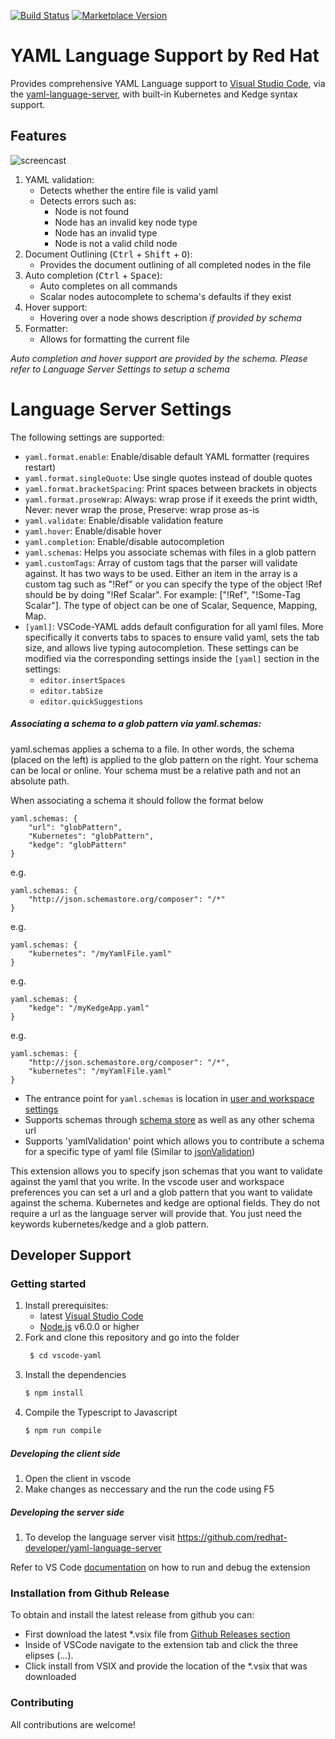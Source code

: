 [![Build Status](https://travis-ci.org/redhat-developer/yaml-language-server.svg?branch=master)](https://travis-ci.org/redhat-developer/vscode-yaml) [![Marketplace Version](https://vsmarketplacebadge.apphb.com/version/redhat.vscode-yaml.svg "Current Release")](https://marketplace.visualstudio.com/items?itemName=redhat.vscode-yaml)

# YAML Language Support by Red Hat
Provides comprehensive YAML Language support to [Visual Studio Code](https://code.visualstudio.com/), via the [yaml-language-server](https://github.com/redhat-developer/yaml-language-server), with built-in Kubernetes and Kedge syntax support.

## Features
![screencast](https://raw.githubusercontent.com/redhat-developer/vscode-yaml/master/images/demo.gif)

1. YAML validation:
    * Detects whether the entire file is valid yaml
    * Detects errors such as:
        * Node is not found
        * Node has an invalid key node type
        * Node has an invalid type
        * Node is not a valid child node
2. Document Outlining (<kbd>Ctrl</kbd> + <kbd>Shift</kbd> + <kbd>O</kbd>):
    * Provides the document outlining of all completed nodes in the file
3. Auto completion (<kbd>Ctrl</kbd> + <kbd>Space</kbd>):
    * Auto completes on all commands
    * Scalar nodes autocomplete to schema's defaults if they exist
4. Hover support:
    * Hovering over a node shows description *if provided by schema*
5. Formatter:
    * Allows for formatting the current file

*Auto completion and hover support are provided by the schema. Please refer to Language Server Settings to setup a schema*

# Language Server Settings

The following settings are supported:
* `yaml.format.enable`: Enable/disable default YAML formatter (requires restart)
* `yaml.format.singleQuote`: Use single quotes instead of double quotes
* `yaml.format.bracketSpacing`: Print spaces between brackets in objects
* `yaml.format.proseWrap`: Always: wrap prose if it exeeds the print width, Never: never wrap the prose, Preserve: wrap prose as-is
* `yaml.validate`: Enable/disable validation feature
* `yaml.hover`: Enable/disable hover
* `yaml.completion`: Enable/disable autocompletion
* `yaml.schemas`: Helps you associate schemas with files in a glob pattern
* `yaml.customTags`: Array of custom tags that the parser will validate against. It has two ways to be used. Either an item in the array is a custom tag such as "!Ref" or you can specify the type of the object !Ref should be by doing "!Ref Scalar". For example: ["!Ref", "!Some-Tag Scalar"]. The type of object can be one of Scalar, Sequence, Mapping, Map.
* `[yaml]`: VSCode-YAML adds default configuration for all yaml files. More specifically it converts tabs to spaces to ensure valid yaml, sets the tab size, and allows live typing autocompletion. These settings can be modified via the corresponding settings inside the `[yaml]` section in the settings:
    *   `editor.insertSpaces`
    *   `editor.tabSize`
    *   `editor.quickSuggestions`

##### Associating a schema to a glob pattern via yaml.schemas: 
yaml.schemas applies a schema to a file. In other words, the schema (placed on the left) is applied to the glob pattern on the right. Your schema can be local or online. Your schema must be a relative path and not an absolute path.

When associating a schema it should follow the format below
```
yaml.schemas: {
    "url": "globPattern",
    "Kubernetes": "globPattern",
    "kedge": "globPattern"
}
```

e.g.
```
yaml.schemas: {
    "http://json.schemastore.org/composer": "/*"
}
```

e.g.

```
yaml.schemas: {
    "kubernetes": "/myYamlFile.yaml"
}
```
e.g.
```
yaml.schemas: {
    "kedge": "/myKedgeApp.yaml"
}
```

e.g.
```
yaml.schemas: {
    "http://json.schemastore.org/composer": "/*",
    "kubernetes": "/myYamlFile.yaml"
}
```

- The entrance point for `yaml.schemas` is location in [user and workspace settings](https://code.visualstudio.com/docs/getstarted/settings#_creating-user-and-workspace-settings)
- Supports schemas through [schema store](http://schemastore.org/json/) as well as any other schema url
- Supports 'yamlValidation' point which allows you to contribute a schema for a specific type of yaml file (Similar to [jsonValidation](https://code.visualstudio.com/docs/extensionAPI/extension-points#_contributesjsonvalidation))

This extension allows you to specify json schemas that you want to validate against the yaml that you write. In the vscode user and workspace preferences you can set a url and a glob pattern that you want to validate against the schema. Kubernetes and kedge are optional fields. They do not require a url as the language server will provide that. You just need the keywords kubernetes/kedge and a glob pattern.

## Developer Support
### Getting started
1. Install prerequisites:
   * latest [Visual Studio Code](https://code.visualstudio.com/)
   * [Node.js](https://nodejs.org/) v6.0.0 or higher
2. Fork and clone this repository and go into the folder
    ```bash
     $ cd vscode-yaml
    ```
3. Install the dependencies
    ```bash
	$ npm install
	```
4. Compile the Typescript to Javascript
    ```bash
	$ npm run compile
	```

##### Developing the client side
1. Open the client in vscode
2. Make changes as neccessary and the run the code using F5

##### Developing the server side
1. To develop the language server visit https://github.com/redhat-developer/yaml-language-server

Refer to VS Code [documentation](https://code.visualstudio.com/docs/extensions/debugging-extensions) on how to run and debug the extension

### Installation from Github Release
To obtain and install the latest release from github you can:
* First download the latest *.vsix file from [Github Releases section](https://github.com/redhat-developer/vscode-yaml/releases)
* Inside of VSCode navigate to the extension tab and click the three elipses (...).
* Click install from VSIX and provide the location of the *.vsix that was downloaded

### Contributing
All contributions are welcome!
